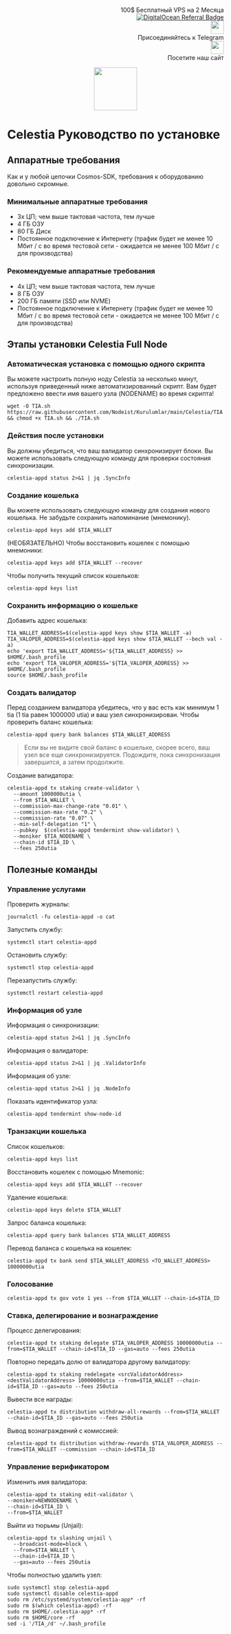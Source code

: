 <p style="font-size:14px" align="right">
 100$ Бесплатный VPS на 2 Месяца <br>
 <a target="_blank" href="https://www.digitalocean.com/?refcode=410c988c8b3e&utm_campaign=Referral_Invite&utm_medium=Referral_Program&utm_source=badge"><img src="https://web-platforms.sfo2.cdn.digitaloceanspaces.com/WWW/Badge%201.svg" alt="DigitalOcean Referral Badge" /></a></br>
 <a href="https://t.me/nodeistt" target="_blank"><img src="https://github.com/Nodeist/Testnet_Kurulumlar/blob/fee87fe32609c1704206721b9fb16e4c5de75a96/telegramlogo.png" width="30"/></a><br>Присоединяйтесь к Telegram<br>
<a href="https://nodeist.site/" target="_blank"><img src="https://raw.githubusercontent.com/Nodeist/Testnet_Kurulumlar/main/logo.png" width="30"/></a><br> Посетите наш сайт
</p>



<p align="center">
  <img height="100" src="https://i.hizliresim.com/5oh0erz.png">
</p>

# Celestia Руководство по установке
## Аппаратные требования
Как и у любой цепочки Cosmos-SDK, требования к оборудованию довольно скромные.

### Минимальные аппаратные требования
  - 3x ЦП; чем выше тактовая частота, тем лучше
  - 4 ГБ ОЗУ
  - 80 ГБ Диск
  - Постоянное подключение к Интернету (трафик будет не менее 10 Мбит / с во время тестовой сети - ожидается не менее 100 Мбит / с для производства)

### Рекомендуемые аппаратные требования
  - 4x ЦП; чем выше тактовая частота, тем лучше
  - 8 ГБ ОЗУ
  - 200 ГБ памяти (SSD или NVME)
  - Постоянное подключение к Интернету (трафик будет не менее 10 Мбит / с во время тестовой сети - ожидается не менее 100 Мбит / с для производства)

## Этапы установки Celestia Full Node
### Автоматическая установка с помощью одного скрипта
Вы можете настроить полную ноду Celestia за несколько минут, используя приведенный ниже автоматизированный скрипт.
Вам будет предложено ввести имя вашего узла (NODENAME) во время скрипта!

```
wget -O TIA.sh https://raw.githubusercontent.com/Nodeist/Kurulumlar/main/Celestia/TIA && chmod +x TIA.sh && ./TIA.sh
```
### Действия после установки

Вы должны убедиться, что ваш валидатор синхронизирует блоки.
Вы можете использовать следующую команду для проверки состояния синхронизации.
```
celestia-appd status 2>&1 | jq .SyncInfo
```

### Создание кошелька
Вы можете использовать следующую команду для создания нового кошелька. Не забудьте сохранить напоминание (мнемонику).
```
celestia-appd keys add $TIA_WALLET
```

(НЕОБЯЗАТЕЛЬНО) Чтобы восстановить кошелек с помощью мнемоники:
```
celestia-appd keys add $TIA_WALLET --recover
```

Чтобы получить текущий список кошельков:
```
celestia-appd keys list
```
### Сохранить информацию о кошельке
Добавить адрес кошелька:
```
TIA_WALLET_ADDRESS=$(celestia-appd keys show $TIA_WALLET -a)
TIA_VALOPER_ADDRESS=$(celestia-appd keys show $TIA_WALLET --bech val -a)
echo 'export TIA_WALLET_ADDRESS='${TIA_WALLET_ADDRESS} >> $HOME/.bash_profile
echo 'export TIA_VALOPER_ADDRESS='${TIA_VALOPER_ADDRESS} >> $HOME/.bash_profile
source $HOME/.bash_profile
```


### Создать валидатор
Перед созданием валидатора убедитесь, что у вас есть как минимум 1 tia (1 tia равен 1000000 utia) и ваш узел синхронизирован.
Чтобы проверить баланс кошелька:
```
celestia-appd query bank balances $TIA_WALLET_ADDRESS
```
> Если вы не видите свой баланс в кошельке, скорее всего, ваш узел все еще синхронизируется. Подождите, пока синхронизация завершится, а затем продолжите.

Создание валидатора:
```
celestia-appd tx staking create-validator \
  --amount 1000000utia \
  --from $TIA_WALLET \
  --commission-max-change-rate "0.01" \
  --commission-max-rate "0.2" \
  --commission-rate "0.07" \
  --min-self-delegation "1" \
  --pubkey  $(celestia-appd tendermint show-validator) \
  --moniker $TIA_NODENAME \
  --chain-id $TIA_ID \
  --fees 250utia
```


## Полезные команды
### Управление услугами
Проверить журналы:
```
journalctl -fu celestia-appd -o cat
```

Запустить службу:
```
systemctl start celestia-appd
```

Остановить службу:
```
systemctl stop celestia-appd
```

Перезапустить службу:
```
systemctl restart celestia-appd
```

### Информация об узле
Информация о синхронизации:
```
celestia-appd status 2>&1 | jq .SyncInfo
```

Информация о валидаторе:
```
celestia-appd status 2>&1 | jq .ValidatorInfo
```

Информация об узле:
```
celestia-appd status 2>&1 | jq .NodeInfo
```

Показать идентификатор узла:
```
celestia-appd tendermint show-node-id
```

### Транзакции кошелька
Список кошельков:
```
celestia-appd keys list
```

Восстановить кошелек с помощью Mnemonic:
```
celestia-appd keys add $TIA_WALLET --recover
```

Удаление кошелька:
```
celestia-appd keys delete $TIA_WALLET
```

Запрос баланса кошелька:
```
celestia-appd query bank balances $TIA_WALLET_ADDRESS
```

Перевод баланса с кошелька на кошелек:
```
celestia-appd tx bank send $TIA_WALLET_ADDRESS <TO_WALLET_ADDRESS> 10000000utia
```

### Голосование
```
celestia-appd tx gov vote 1 yes --from $TIA_WALLET --chain-id=$TIA_ID
```

### Ставка, делегирование и вознаграждение
Процесс делегирования:
```
celestia-appd tx staking delegate $TIA_VALOPER_ADDRESS 10000000utia --from=$TIA_WALLET --chain-id=$TIA_ID --gas=auto --fees 250utia
```

Повторно передать долю от валидатора другому валидатору:
```
celestia-appd tx staking redelegate <srcValidatorAddress> <destValidatorAddress> 10000000utia --from=$TIA_WALLET --chain-id=$TIA_ID --gas=auto --fees 250utia
```

Вывести все награды:
```
celestia-appd tx distribution withdraw-all-rewards --from=$TIA_WALLET --chain-id=$TIA_ID --gas=auto --fees 250utia
```

Вывод вознаграждений с комиссией:
```
celestia-appd tx distribution withdraw-rewards $TIA_VALOPER_ADDRESS --from=$TIA_WALLET --commission --chain-id=$TIA_ID
```

### Управление верификатором
Изменить имя валидатора:
```
celestia-appd tx staking edit-validator \
--moniker=NEWNODENAME \
--chain-id=$TIA_ID \
--from=$TIA_WALLET
```

Выйти из тюрьмы (Unjail):
```
celestia-appd tx slashing unjail \
  --broadcast-mode=block \
  --from=$TIA_WALLET \
  --chain-id=$TIA_ID \
  --gas=auto --fees 250utia
```


Чтобы полностью удалить узел:
```
sudo systemctl stop celestia-appd
sudo systemctl disable celestia-appd
sudo rm /etc/systemd/system/celestia-app* -rf
sudo rm $(which celestia-appd) -rf
sudo rm $HOME/.celestia-app* -rf
sudo rm $HOME/core -rf
sed -i '/TIA_/d' ~/.bash_profile
```
